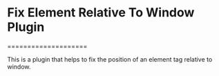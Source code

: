 # Fix Element Relative To Window Plugin
====================
<!-- ## A single library of all jQuery mobile events -->

This is a plugin that helps to fix the position of an element tag relative to window.